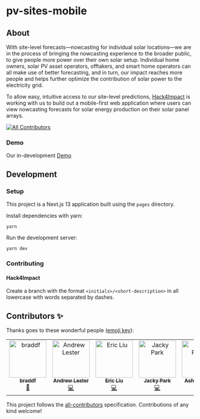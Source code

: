 # pv-sites-mobile

## About

With site-level forecasts—nowcasting for individual solar locations—we are in the process of bringing the nowcasting experience to the broader public, to give people more power over their own solar setup. Individual home owners, solar PV asset operators, offtakers, and smart home operators can all make use of better forecasting, and in turn, our impact reaches more people and helps further optimize the contribution of solar power to the electricity grid.

To allow easy, intuitive access to our site-level predictions, [Hack4Impact](https://uiuc.hack4impact.org/) is working with us to build out a mobile-first web application where users can view nowcasting forecasts for solar energy production on their solar panel arrays.

<!-- ALL-CONTRIBUTORS-BADGE:START - Do not remove or modify this section -->
[![All Contributors](https://img.shields.io/badge/all_contributors-4-orange.svg?style=flat-square)](#contributors-)
<!-- ALL-CONTRIBUTORS-BADGE:END -->

### Demo

Our in-development [Demo](https://pv-sites-mobile-hack4impact1.vercel.app/)

## Development

### Setup

This project is a Next.js 13 application built using the `pages` directory.

Install dependencies with yarn:

`yarn`

Run the development server:

`yarn dev`

### Contributing

#### Hack4Impact

Create a branch with the format `<initials>/<short-description>` in all lowercase with words separated by dashes.

## Contributors ✨

Thanks goes to these wonderful people ([emoji key](https://allcontributors.org/docs/en/emoji-key)):

<!-- ALL-CONTRIBUTORS-LIST:START - Do not remove or modify this section -->
<!-- prettier-ignore-start -->
<!-- markdownlint-disable -->
<table>
  <tbody>
    <tr>
      <td align="center" valign="top" width="14.28%"><a href="https://github.com/braddf"><img src="https://avatars.githubusercontent.com/u/41056982?v=4?s=100" width="100px;" alt="braddf"/><br /><sub><b>braddf</b></sub></a><br /><a href="#projectManagement-braddf" title="Project Management">📆</a></td>
      <td align="center" valign="top" width="14.28%"><a href="http://andrewlester.net"><img src="https://avatars.githubusercontent.com/u/23221268?v=4?s=100" width="100px;" alt="Andrew Lester"/><br /><sub><b>Andrew Lester</b></sub></a><br /><a href="https://github.com/openclimatefix/pv-sites-mobile/commits?author=AndrewLester" title="Code">💻</a></td>
      <td align="center" valign="top" width="14.28%"><a href="https://github.com/ericcccsliu"><img src="https://avatars.githubusercontent.com/u/62641231?v=4?s=100" width="100px;" alt="Eric Liu"/><br /><sub><b>Eric Liu</b></sub></a><br /><a href="https://github.com/openclimatefix/pv-sites-mobile/commits?author=ericcccsliu" title="Code">💻</a></td>
      <td align="center" valign="top" width="14.28%"><a href="https://github.com/jackypark9852"><img src="https://avatars.githubusercontent.com/u/81858354?v=4?s=100" width="100px;" alt="Jacky Park"/><br /><sub><b>Jacky Park</b></sub></a><br /><a href="https://github.com/openclimatefix/pv-sites-mobile/commits?author=jackypark9852" title="Code">💻</a></td>
      <td align="center" valign="top" width="14.28%"><a href="http://ashayp.com"><img src="https://avatars.githubusercontent.com/u/21179174?v=4?s=100" width="100px;" alt="Ashay Parikh"/><br /><sub><b>Ashay Parikh</b></sub></a><br /><a href="https://github.com/openclimatefix/pv-sites-mobile/commits?author=ashayp22" title="Code">💻</a></td>
    </tr>
  </tbody>
</table>

<!-- markdownlint-restore -->
<!-- prettier-ignore-end -->

<!-- ALL-CONTRIBUTORS-LIST:END -->

This project follows the [all-contributors](https://github.com/all-contributors/all-contributors) specification. Contributions of any kind welcome!
